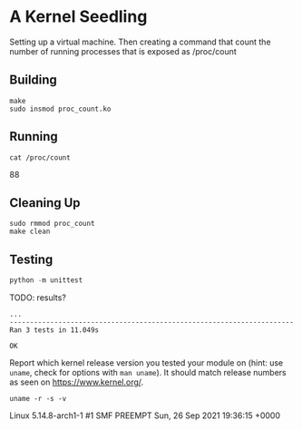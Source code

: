 # A Kernel Seedling
Setting up a virtual machine. Then creating a command that count the number of running processes that is exposed as /proc/count

## Building
```shell
make
sudo insmod proc_count.ko
```

## Running
```shell
cat /proc/count
```
88

## Cleaning Up
```shell
sudo rmmod proc_count
make clean
```

## Testing
```python
python -m unittest
```
TODO: results?

```
...
----------------------------------------------------------------------
Ran 3 tests in 11.049s

OK
```

Report which kernel release version you tested your module on
(hint: use `uname`, check for options with `man uname`).
It should match release numbers as seen on https://www.kernel.org/.

```shell
uname -r -s -v
```

Linux 5.14.8-arch1-1 #1 SMF PREEMPT Sun, 26 Sep 2021 19:36:15 +0000